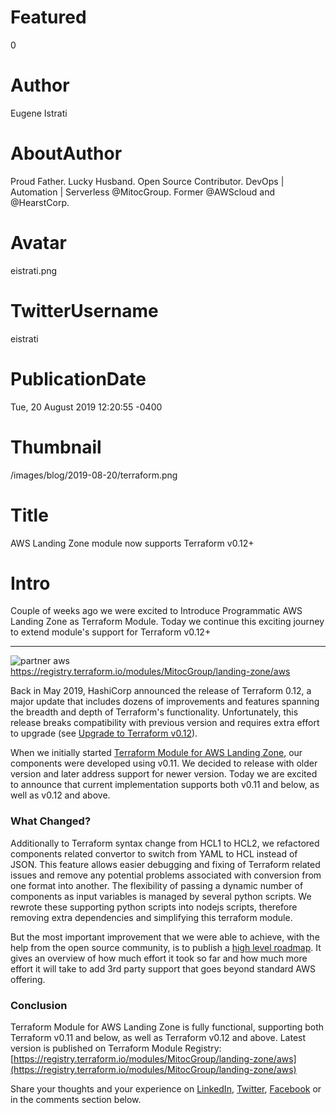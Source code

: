 # Featured
0

# Author
Eugene Istrati

# AboutAuthor
Proud Father. Lucky Husband. Open Source Contributor. DevOps | Automation | Serverless @MitocGroup. Former @AWScloud and @HearstCorp.

# Avatar
eistrati.png

# TwitterUsername
eistrati

# PublicationDate
Tue, 20 August 2019 12:20:55 -0400

# Thumbnail
/images/blog/2019-08-20/terraform.png

# Title
AWS Landing Zone module now supports Terraform v0.12+

# Intro
Couple of weeks ago we were excited to Introduce Programmatic AWS Landing Zone as Terraform Module. Today we continue this exciting journey to extend module's support for Terraform v0.12+

---

<div class="padd25px">
    <img src="/images/blog/2019-08-20/terraform.png" alt="partner aws" />
    <div class="center img-description">
       <a href="https://registry.terraform.io/modules/MitocGroup/landing-zone/aws" target="_blank">https://registry.terraform.io/modules/MitocGroup/landing-zone/aws</a>
    </div>
</div>

Back in May 2019, HashiCorp announced the release of Terraform 0.12, a major update that includes dozens of improvements and features spanning the breadth and depth of Terraform's functionality. Unfortunately, this release breaks compatibility with previous version and requires extra effort to upgrade (see [Upgrade to Terraform v0.12](https://www.terraform.io/upgrade-guides/0-12.html)).

When we initially started [Terraform Module for AWS Landing Zone](https://github.com/MitocGroup/terraform-aws-landing-zone), our components were developed using v0.11. We decided to release with older version and later address support for newer version. Today we are excited to announce that current implementation supports both v0.11 and below, as well as v0.12 and above.

### What Changed?

Additionally to Terraform syntax change from HCL1 to HCL2, we refactored components related convertor to switch from YAML to HCL instead of JSON. This feature allows easier debugging and fixing of Terraform related issues and remove any potential problems associated with conversion from one format into another.
The flexibility of passing a dynamic number of components as input variables is managed by several python scripts. We rewrote these supporting python scripts into nodejs scripts, therefore removing extra dependencies and simplifying this terraform module.

But the most important improvement that we were able to achieve, with the help from the open source community, is to publish a [high level roadmap](https://github.com/MitocGroup/terraform-aws-landing-zone/blob/master/ROADMAP.md). It gives an overview of how much effort it took so far and how much more effort it will take to add 3rd party support that goes beyond standard AWS offering.

### Conclusion

Terraform Module for AWS Landing Zone is fully functional, supporting both Terraform v0.11 and below, as well as Terraform v0.12 and above. Latest version is published on Terraform Module Registry: [https://registry.terraform.io/modules/MitocGroup/landing-zone/aws](https://registry.terraform.io/modules/MitocGroup/landing-zone/aws)

Share your thoughts and your experience on [LinkedIn](https://linkedin.com/company/mitoc-group), [Twitter](https://twitter.com/mitocgroup), [Facebook](https://facebook.com/mitocgroup) or in the comments section below.
